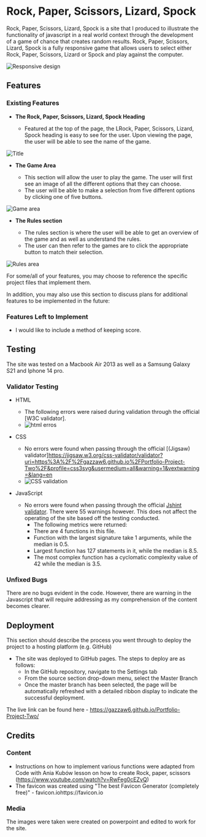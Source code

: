 # Rock, Paper, Scissors, Lizard, Spock

Rock, Paper, Scissors, Lizard, Spock is a site that I produced to illustrate the functionality of javascript in a real world context through the development of a game of chance that creates random results. Rock, Paper, Scissors, Lizard, Spock is a fully responsive game that allows users to select either  Rock, Paper, Scissors, Lizard or Spock and play against the computer.

![Responsive design](https://user-images.githubusercontent.com/111531426/206395527-991290c8-edf0-442f-9053-934ab3595e91.png)


## Features 

### Existing Features

- __The Rock, Paper, Scissors, Lizard, Spock Heading__

  - Featured at the top of the page, the LRock, Paper, Scissors, Lizard, Spock heading is easy to see for the user. Upon viewing the page, the user will be able to see the name of the game.

![Title](https://user-images.githubusercontent.com/111531426/206396576-409c8d59-5866-4824-9f2d-f7116f4b5444.png)


- __The Game Area__

  - This section will allow the user to play the game. The user will first see an image of all the different options that they can choose.
  - The user will be able to make a selection from five different options by clicking one of five buttons.

![Game area](https://user-images.githubusercontent.com/111531426/206396211-11871c6a-33b8-4d5a-b0c4-1caabed17c0a.png)


- __The Rules section__

  - The rules section is where the user will be able to get an overview of the game and as well as understand the rules. 
  - The user can then refer to the games are to click the appropriate button to match their selection.

![Rules area](https://user-images.githubusercontent.com/111531426/206396410-6d1b1e62-9269-431a-b11e-3cedcf3150c5.png)



For some/all of your features, you may choose to reference the specific project files that implement them.

In addition, you may also use this section to discuss plans for additional features to be implemented in the future:

### Features Left to Implement

- I would like to include a method of keeping score.

## Testing 

The site was tested on a Macbook Air 2013 as well as a Samsung Galaxy S21 and Iphone 14 pro.

### Validator Testing 

- HTML
    - The following errors were raised during validation through the official [W3C validator].
    - ![html erros](https://user-images.githubusercontent.com/111531426/206406046-612b8130-c972-42af-905c-64d57e792b54.png)

- CSS
    - No errors were found when passing through the official [(Jigsaw) validator]https://jigsaw.w3.org/css-validator/validator?uri=https%3A%2F%2Fgazzaw6.github.io%2FPortfolio-Project-Two%2F&profile=css3svg&usermedium=all&warning=1&vextwarning=&lang=en
    - ![CSS validation](https://user-images.githubusercontent.com/111531426/206559012-720c4d09-60f0-4650-bd03-ca84839a67a1.png)

- JavaScript
    - No errors were found when passing through the official [Jshint validator](https://jshint.com/). There were 55 warnings however. This does not affect the operating of the site based off the testing conducted.
      - The following metrics were returned: 
      - There are 4 functions in this file.
      - Function with the largest signature take 1 arguments, while the median is 0.5.
      - Largest function has 127 statements in it, while the median is 8.5.
      - The most complex function has a cyclomatic complexity value of 42 while the median is 3.5.

### Unfixed Bugs
There are no bugs evident in the code. However, there are warning in the Javascript that will require addressing as my comprehension of the content becomes clearer.

## Deployment

This section should describe the process you went through to deploy the project to a hosting platform (e.g. GitHub) 

- The site was deployed to GitHub pages. The steps to deploy are as follows: 
  - In the GitHub repository, navigate to the Settings tab 
  - From the source section drop-down menu, select the Master Branch
  - Once the master branch has been selected, the page will be automatically refreshed with a detailed ribbon display to indicate the successful deployment. 

The live link can be found here - https://gazzaw6.github.io/Portfolio-Project-Two/


## Credits 

### Content 

- Instructions on how to implement various functions were adapted from Code with Ania Kubów lesson on how to create Rock, paper, scissors (https://www.youtube.com/watch?v=RwFeg0cEZvQ)
- The favicon was created using "The best Favicon Generator (completely free)" - favicon.iohttps://favicon.io

### Media

The images were taken were created on powerpoint and edited to work for the site.


